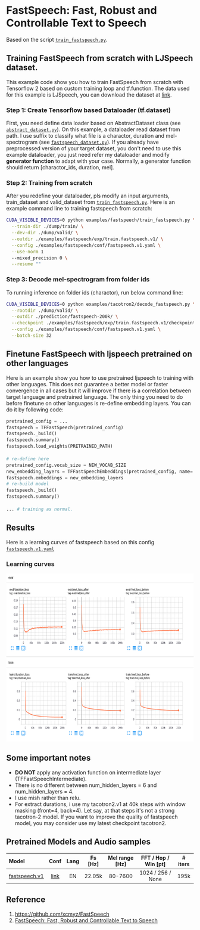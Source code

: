 # FastSpeech: Fast, Robust and Controllable Text to Speech
Based on the script [`train_fastspeech.py`](https://github.com/dathudeptrai/TensorflowTTS/tree/master/examples/fastspeech/train_fastspeech.py).

## Training FastSpeech from scratch with LJSpeech dataset.
This example code show you how to train FastSpeech from scratch with Tensorflow 2 based on custom training loop and tf.function. The data used for this example is LJSpeech, you can download the dataset at  [link](https://keithito.com/LJ-Speech-Dataset/).

### Step 1: Create Tensorflow based Dataloader (tf.dataset)
First, you need define data loader based on AbstractDataset class (see [`abstract_dataset.py`](https://github.com/dathudeptrai/TensorflowTTS/tree/master/tensorflow_tts/datasets/abstract_dataset.py)). On this example, a dataloader read dataset from path. I use suffix to classify what file is a charactor, duration and mel-spectrogram (see [`fastspeech_dataset.py`](https://github.com/dathudeptrai/TensorflowTTS/tree/master/examples/fastspeech/fastspeech_dataset.py)). If you already have preprocessed version of your target dataset, you don't need to use this example dataloader, you just need refer my dataloader and modify **generator function** to adapt with your case. Normally, a generator function should return [charactor_ids, duration, mel].

### Step 2: Training from scratch
After you redefine your dataloader, pls modify an input arguments, train_dataset and valid_dataset from [`train_fastspeech.py`](https://github.com/dathudeptrai/TensorflowTTS/tree/master/examples/fastspeech/train_fastspeech.py). Here is an example command line to training fastspeech from scratch:

```bash
CUDA_VISIBLE_DEVICES=0 python examples/fastspeech/train_fastspeech.py \
  --train-dir ./dump/train/ \
  --dev-dir ./dump/valid/ \
  --outdir ./examples/fastspeech/exp/train.fastspeech.v1/ \
  --config ./examples/fastspeech/conf/fastspeech.v1.yaml \
  --use-norm 1
  --mixed_precision 0 \
  --resume ""
```

### Step 3: Decode mel-spectrogram from folder ids
To running inference on folder ids (charactor), run below command line:

```bash
CUDA_VISIBLE_DEVICES=0 python examples/tacotron2/decode_fastspeech.py \
  --rootdir ./dump/valid/ \
  --outdir ./prediction/fastspeech-200k/ \
  --checkpoint ./examples/fastspeech/exp/train.fastspeech.v1/checkpoints/model-200000.h5 \
  --config ./examples/fastspeech/conf/fastspeech.v1.yaml \
  --batch-size 32
```

## Finetune FastSpeech with ljspeech pretrained on other languages
Here is an example show you how to use pretrained ljspeech to training with other languages. This does not guarantee a better model or faster convergence in all cases but it will improve if there is a correlation between target language and pretrained language. The only thing you need to do before finetune on other languages is re-define embedding layers. You can do it by following code:

```python
pretrained_config = ...
fastspeech = TFFastSpeech(pretrained_config)
fastspeech._build()
fastspeech.summary()
fastspeech.load_weights(PRETRAINED_PATH)

# re-define here
pretrained_config.vocab_size = NEW_VOCAB_SIZE
new_embedding_layers = TFFastSpeechEmbeddings(pretrained_config, name='embeddings')
fastspeech.embeddings = new_embedding_layers
# re-build model
fastspeech._build()
fastspeech.summary()

... # training as normal.
```

## Results
Here is a learning curves of fastspeech based on this config [`fastspeech.v1.yaml`](https://github.com/dathudeptrai/TensorflowTTS/tree/master/examples/fastspeech/conf/fastspeech.v1.yaml)

### Learning curves
<img src="fig/fastspeech.v1.png" height="450" width="900">

## Some important notes
	
* **DO NOT** apply any activation function on intermediate layer (TFFastSpeechIntermediate).
* There is no different between num_hidden_layers = 6 and num_hidden_layers = 4.
* I use mish rather than relu.
* For extract durations, i use my tacotron2.v1 at 40k steps with window masking (front=4, back=4). Let say, at that steps it's not a strong tacotron-2 model. If you want to improve the quality of fastspeech model, you may consider use my latest checkpoint tacotron2.


## Pretrained Models and Audio samples
| Model                                                                                                          | Conf                                                                                                                        | Lang  | Fs [Hz] | Mel range [Hz] | FFT / Hop / Win [pt] | # iters |
| :------                                                                                                        | :---:                                                                                                                       | :---: | :----:  | :--------:     | :---------------:    | :-----: |
| [fastspeech.v1](https://drive.google.com/drive/folders/1f69ujszFeGnIy7PMwc8AkUckhIaT2OD0?usp=sharing)             | [link](https://github.com/dathudeptrai/TensorflowTTS/tree/master/examples/fastspeech/conf/fastspeech.v1.yaml)          | EN    | 22.05k  | 80-7600        | 1024 / 256 / None    | 195k    |


## Reference

1. https://github.com/xcmyz/FastSpeech
2. [FastSpeech: Fast, Robust and Controllable Text to Speech](https://arxiv.org/abs/1905.09263)